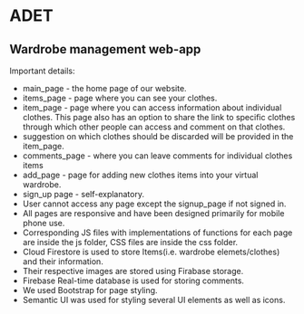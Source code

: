 # ADET
## Wardrobe management web-app
Important details:
- main_page - the home page of our website.
- items_page - page where you can see your clothes.
- item_page - page where you can access information about individual clothes. This page also has an option to share the link to specific clothes through which other people can access and comment on that clothes.
- suggestion on which clothes should be discarded will be provided in the item_page.
- comments_page - where you can leave comments for individual clothes items
- add_page - page for adding new clothes items into your virtual wardrobe.
- sign_up page - self-explanatory. 
- User cannot access any page except the signup_page if not signed in.
- All pages are responsive and have been designed primarily for mobile phone use.
- Corresponding JS files with implementations of functions for each page are inside the js folder, CSS files are inside the css folder.
- Cloud Firestore is used to store Items(i.e. wardrobe elemets/clothes) and their information.
- Their respective images are stored using Firabase storage.
- Firebase Real-time database is used for storing comments.
- We used Bootstrap for page styling.
- Semantic UI was used for styling several UI elements as well as icons.

